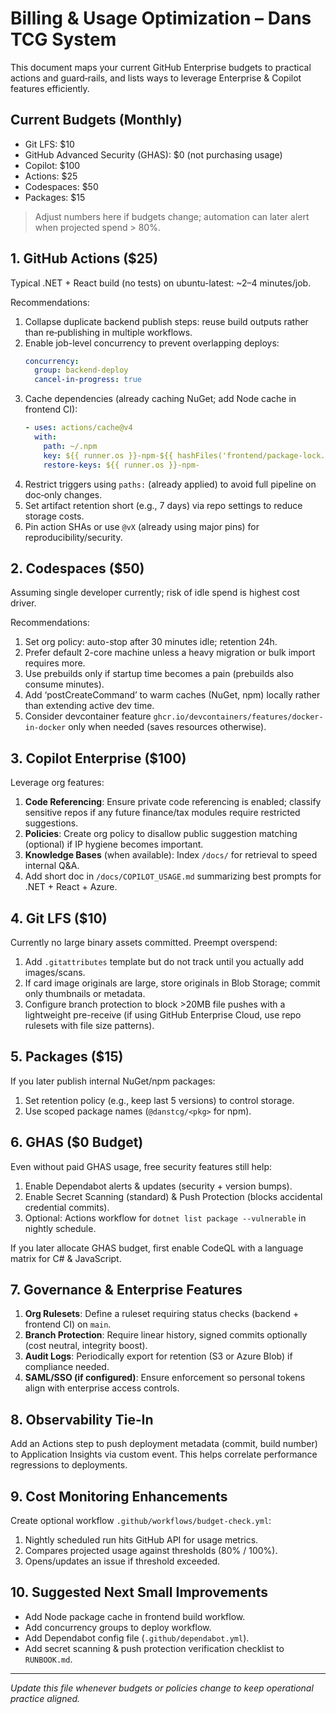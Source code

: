 # Billing & Usage Optimization – Dans TCG System

This document maps your current GitHub Enterprise budgets to practical actions and guard‑rails, and lists ways to leverage Enterprise & Copilot features efficiently.

## Current Budgets (Monthly)
- Git LFS: $10
- GitHub Advanced Security (GHAS): $0 (not purchasing usage)
- Copilot: $100
- Actions: $25
- Codespaces: $50
- Packages: $15

> Adjust numbers here if budgets change; automation can later alert when projected spend > 80%.

## 1. GitHub Actions ($25)
Typical .NET + React build (no tests) on ubuntu-latest: ~2–4 minutes/job.

Recommendations:
1. Collapse duplicate backend publish steps: reuse build outputs rather than re‑publishing in multiple workflows.
2. Enable job-level concurrency to prevent overlapping deploys:
   ```yaml
   concurrency:
     group: backend-deploy
     cancel-in-progress: true
   ```
3. Cache dependencies (already caching NuGet; add Node cache in frontend CI):
   ```yaml
   - uses: actions/cache@v4
     with:
       path: ~/.npm
       key: ${{ runner.os }}-npm-${{ hashFiles('frontend/package-lock.json') }}
       restore-keys: ${{ runner.os }}-npm-
   ```
4. Restrict triggers using `paths:` (already applied) to avoid full pipeline on doc‑only changes.
5. Set artifact retention short (e.g., 7 days) via repo settings to reduce storage costs.
6. Pin action SHAs or use `@vX` (already using major pins) for reproducibility/security.

## 2. Codespaces ($50)
Assuming single developer currently; risk of idle spend is highest cost driver.

Recommendations:
1. Set org policy: auto-stop after 30 minutes idle; retention 24h.
2. Prefer default 2-core machine unless a heavy migration or bulk import requires more.
3. Use prebuilds only if startup time becomes a pain (prebuilds also consume minutes).
4. Add ‘postCreateCommand’ to warm caches (NuGet, npm) locally rather than extending active dev time.
5. Consider devcontainer feature `ghcr.io/devcontainers/features/docker-in-docker` only when needed (saves resources otherwise).

## 3. Copilot Enterprise ($100)
Leverage org features:
1. **Code Referencing**: Ensure private code referencing is enabled; classify sensitive repos if any future finance/tax modules require restricted suggestions.
2. **Policies**: Create org policy to disallow public suggestion matching (optional) if IP hygiene becomes important.
3. **Knowledge Bases** (when available): Index `/docs/` for retrieval to speed internal Q&A.
4. Add short doc in `/docs/COPILOT_USAGE.md` summarizing best prompts for .NET + React + Azure.

## 4. Git LFS ($10)
Currently no large binary assets committed. Preempt overspend:
1. Add `.gitattributes` template but do not track until you actually add images/scans.
2. If card image originals are large, store originals in Blob Storage; commit only thumbnails or metadata.
3. Configure branch protection to block >20MB file pushes with a lightweight pre-receive (if using GitHub Enterprise Cloud, use repo rulesets with file size patterns).

## 5. Packages ($15)
If you later publish internal NuGet/npm packages:
1. Set retention policy (e.g., keep last 5 versions) to control storage.
2. Use scoped package names (`@danstcg/<pkg>` for npm).

## 6. GHAS ($0 Budget)
Even without paid GHAS usage, free security features still help:
1. Enable Dependabot alerts & updates (security + version bumps).
2. Enable Secret Scanning (standard) & Push Protection (blocks accidental credential commits).
3. Optional: Actions workflow for `dotnet list package --vulnerable` in nightly schedule.

If you later allocate GHAS budget, first enable CodeQL with a language matrix for C# & JavaScript.

## 7. Governance & Enterprise Features
1. **Org Rulesets**: Define a ruleset requiring status checks (backend + frontend CI) on `main`.
2. **Branch Protection**: Require linear history, signed commits optionally (cost neutral, integrity boost).
3. **Audit Logs**: Periodically export for retention (S3 or Azure Blob) if compliance needed.
4. **SAML/SSO (if configured)**: Ensure enforcement so personal tokens align with enterprise access controls.

## 8. Observability Tie‑In
Add an Actions step to push deployment metadata (commit, build number) to Application Insights via custom event. This helps correlate performance regressions to deployments.

## 9. Cost Monitoring Enhancements
Create optional workflow `.github/workflows/budget-check.yml`:
1. Nightly scheduled run hits GitHub API for usage metrics.
2. Compares projected usage against thresholds (80% / 100%).
3. Opens/updates an issue if threshold exceeded.

## 10. Suggested Next Small Improvements
- Add Node package cache in frontend build workflow.
- Add concurrency groups to deploy workflow.
- Add Dependabot config file (`.github/dependabot.yml`).
- Add secret scanning & push protection verification checklist to `RUNBOOK.md`.

---
*Update this file whenever budgets or policies change to keep operational practice aligned.*